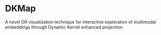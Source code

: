 # DKMap <a href="https://github.com/DKMap-VIS/DKMap" style="color: #65513C; font-family: 'Maiden Orange', sans-serif; font-weight: bold;"></a>
A novel DR visualization technique for interactive exploration of multimodal embeddings through Dynamic Kernel enhanced projection


